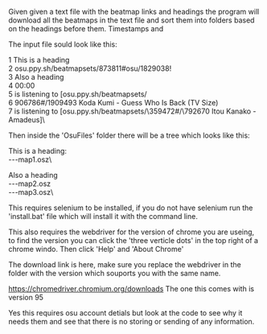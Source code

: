 Given given a text file with the beatmap links and headings the program will download all the beatmaps in the text file and sort them into folders based on the headings before them. Timestamps and

The input file sould look like this:

1 This is a heading\
2 osu.ppy.sh/beatmapsets/873811#osu/1829038!\
3 Also a heading\
4 00:00\
5 is listening to [osu.ppy.sh/beatmapsets/\
6 906786#/1909493 Koda Kumi - Guess Who Is Back (TV Size)\
7 is listening to [osu.ppy.sh/beatmapsets/\359472#/\792670 Itou Kanako - Amadeus]\

Then inside the 'OsuFiles' folder there will be a tree which looks like this:

This is a heading:\
---map1.osz\

Also a heading\
---map2.osz\
---map3.osz\

This requires selenium to be installed, if you do not have selenium run the 'install.bat' file which will install it with the command line.

This also requires the webdriver for the version of chrome you are useing, to find the version you can click the 'three verticle dots' in the top right of a chrome windo. Then click 'Help' and 'About Chrome'

The download link is here, make sure you replace the webdriver in the folder with the version which souports you with the same name.

https://chromedriver.chromium.org/downloads The one this comes with is version 95

Yes this requires osu account detials but look at the code to see why it needs them and see that there is no storing or sending of any information.
